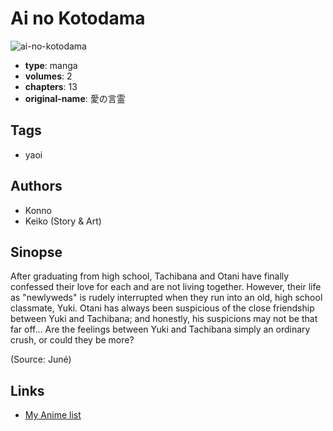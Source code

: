 # Ai no Kotodama

![ai-no-kotodama](https://cdn.myanimelist.net/images/manga/3/152302.jpg)

-   **type**: manga
-   **volumes**: 2
-   **chapters**: 13
-   **original-name**: 愛の言霊

## Tags

-   yaoi

## Authors

-   Konno
-   Keiko (Story & Art)

## Sinopse

After graduating from high school, Tachibana and Otani have finally confessed their love for each and are not living together. However, their life as "newlyweds" is rudely interrupted when they run into an old, high school classmate, Yuki. Otani has always been suspicious of the close friendship between Yuki and Tachibana; and honestly, his suspicions may not be that far off... Are the feelings between Yuki and Tachibana simply an ordinary crush, or could they be more?

(Source: Juné)

## Links

-   [My Anime list](https://myanimelist.net/manga/204/Ai_no_Kotodama)
